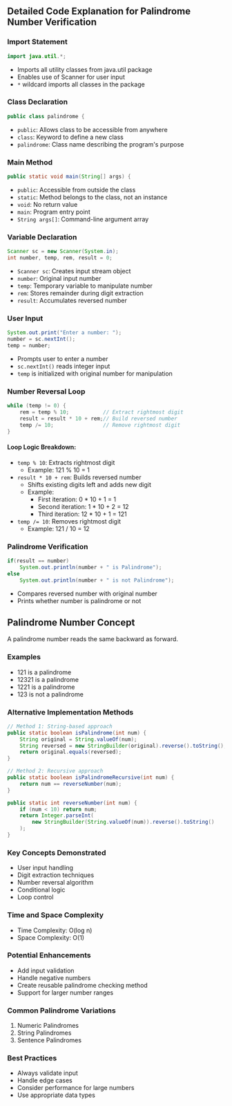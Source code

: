 ## Detailed Code Explanation for Palindrome Number Verification

### Import Statement
```java
import java.util.*;
```
- Imports all utility classes from java.util package
- Enables use of Scanner for user input
- `*` wildcard imports all classes in the package

### Class Declaration
```java
public class palindrome {
```
- `public`: Allows class to be accessible from anywhere
- `class`: Keyword to define a new class
- `palindrome`: Class name describing the program's purpose

### Main Method
```java
public static void main(String[] args) {
```
- `public`: Accessible from outside the class
- `static`: Method belongs to the class, not an instance
- `void`: No return value
- `main`: Program entry point
- `String args[]`: Command-line argument array

### Variable Declaration
```java
Scanner sc = new Scanner(System.in);
int number, temp, rem, result = 0;
```
- `Scanner sc`: Creates input stream object
- `number`: Original input number
- `temp`: Temporary variable to manipulate number
- `rem`: Stores remainder during digit extraction
- `result`: Accumulates reversed number

### User Input
```java
System.out.print("Enter a number: ");
number = sc.nextInt();
temp = number;
```
- Prompts user to enter a number
- `sc.nextInt()` reads integer input
- `temp` is initialized with original number for manipulation

### Number Reversal Loop
```java
while (temp != 0) {
    rem = temp % 10;           // Extract rightmost digit
    result = result * 10 + rem;// Build reversed number
    temp /= 10;                // Remove rightmost digit
}
```
#### Loop Logic Breakdown:
- `temp % 10`: Extracts rightmost digit
  - Example: 121 % 10 = 1
- `result * 10 + rem`: Builds reversed number
  - Shifts existing digits left and adds new digit
  - Example: 
    - First iteration: 0 * 10 + 1 = 1
    - Second iteration: 1 * 10 + 2 = 12
    - Third iteration: 12 * 10 + 1 = 121
- `temp /= 10`: Removes rightmost digit
  - Example: 121 / 10 = 12

### Palindrome Verification
```java
if(result == number)
    System.out.println(number + " is Palindrome");
else
    System.out.println(number + " is not Palindrome");
```
- Compares reversed number with original number
- Prints whether number is palindrome or not

## Palindrome Number Concept
A palindrome number reads the same backward as forward.

### Examples
- 121 is a palindrome
- 12321 is a palindrome
- 1221 is a palindrome
- 123 is not a palindrome

### Alternative Implementation Methods
```java
// Method 1: String-based approach
public static boolean isPalindrome(int num) {
    String original = String.valueOf(num);
    String reversed = new StringBuilder(original).reverse().toString();
    return original.equals(reversed);
}

// Method 2: Recursive approach
public static boolean isPalindromeRecursive(int num) {
    return num == reverseNumber(num);
}

public static int reverseNumber(int num) {
    if (num < 10) return num;
    return Integer.parseInt(
        new StringBuilder(String.valueOf(num)).reverse().toString()
    );
}
```

### Key Concepts Demonstrated
- User input handling
- Digit extraction techniques
- Number reversal algorithm
- Conditional logic
- Loop control

### Time and Space Complexity
- Time Complexity: O(log n)
- Space Complexity: O(1)

### Potential Enhancements
- Add input validation
- Handle negative numbers
- Create reusable palindrome checking method
- Support for larger number ranges

### Common Palindrome Variations
1. Numeric Palindromes
2. String Palindromes
3. Sentence Palindromes

### Best Practices
- Always validate input
- Handle edge cases
- Consider performance for large numbers
- Use appropriate data types